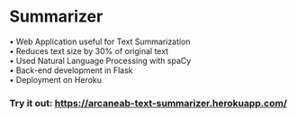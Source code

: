 # Summarizer

• Web Application useful for Text Summarization  
• Reduces text size by 30% of original text  
• Used Natural Language Processing with spaCy  
• Back-end development in Flask  
• Deployment on Heroku  

### Try it out: https://arcaneab-text-summarizer.herokuapp.com/